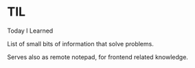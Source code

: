 # TIL
Today I Learned  

List of small bits of information that solve problems.

Serves also as remote notepad, for frontend related knowledge.
